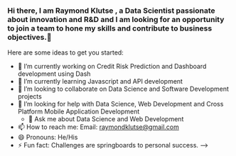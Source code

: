 ### Hi there, I am Raymond Klutse , a Data Scientist passionate about innovation and R&D and I am looking for an opportunity to join a team to hone my skills and contribute to business objectives.👋


Here are some ideas to get you started:

- 🔭 I’m currently working on Credit Risk Prediction and Dashboard development using Dash
- 🌱 I’m currently learning Javascript and API development 
- 👯 I’m looking to collaborate on Data Science and Software Development projects
- 🤔 I’m looking for help with Data Science, Web Development and Cross Platform Mobile Application Development 
  - 💬 Ask me about Data Science and Web Development 
- 📫 How to reach me: Email: raymondklutse@gmail.com
- 😄 Pronouns: He/His
- ⚡ Fun fact: Challenges are springboards to personal success.
-->
